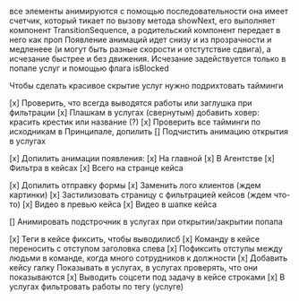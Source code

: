все элементы анимируются с помощью последовательности
она имеет счетчик, который тикает по вызову метода showNext, его выполняет компонент TransitionSequence, а родительский компонент передает в него как проп
Появление анимаций идет снизу и из прозрачности и медленеее (и могут быть разные скорости и отстутствие сдвига), а исчезание быстрее и без движения.
Исчезание задействуется только в попапе услуг и помощью флага isBlocked

Чтобы сделать красивое скрытие услуг нужно подрихтовать тайминги

[x] Проверить, что всегда выводятся работы или заглушка при фильтрации
[x] Плашкам в услугах (свернутым) добавить ховер: красить крестик или название (?)
[x] Проверить все тайминги по исходникам в Принципале, допилить
[] Подчистить анимацию открытия в услугах

[x] Допилить анимации появления:
[x] На главной
[x] В Агентстве
[x] Фильтра в кейсах
[x] Всего на странце кейса

[x] Допилить отправку формы
[x] Заменить лого клиентов (ждем картинки)
[x] Застилизовать страницу с фильтрацией кейсов (ждем что-то)
[x] Видео в превью кейса
[x] Видео в шапке кейса

[] Анимировать подстрочник в услугах при открытии/закрытии попапа

[x] Теги в кейсе фиксить, чтобы выводилисб
[x] Команду в кейсе переносить с отступом заголовка слева
[x] Пофиксить отступы между людьми в команде, когда много сотрудников к должности
[x] Добавить кейсу галку Показывать в услугах, в услугах проверять, что они показываются
[x] Выводить соцсети под задачу в кейсе строками
[x] В услугах фильтровать работы по тегу (услуге)